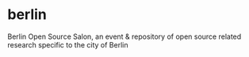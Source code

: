 # berlin
Berlin Open Source Salon, an event &amp; repository of open source related research specific to the city of Berlin
